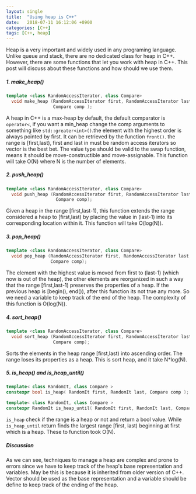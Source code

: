 ```yaml
---
layout: single
title:  "Using heap is C++"
date:   2018-07-11 16:12:06 +0900
categories: [C++]
tags: [C++, heap]
---
```


Heap is a very important and widely used in any programing language. Unlike queue and stack, there are no dedicated class for heap in C++. However, there are some functions that let you work with heap in C++. This post will discuss about these functions and how should we use them.

##### 1. make_heap()
```cpp
template <class RandomAccessIterator, class Compare>
  void make_heap (RandomAccessIterator first, RandomAccessIterator last,
                  Compare comp );
```
A heap in C++ is a max-heap by default, the default comparator is `operator<`, if you want a min_heap change the comp arguments to something like `std::greater<int>()`.the element with the highest order is always pointed by first. It can be retrieved by the function `front()`. the range is [first,last), first and last in must be random access iterators so vector is the best bet. The value type should be valid to the swap function, means it should be move-constructible and move-assignable.
This function will take O(N) where N is the number of elements.

##### 2. push_heap()
```cpp
template <class RandomAccessIterator, class Compare>
  void push_heap (RandomAccessIterator first, RandomAccessIterator last,
                   Compare comp);
```
Given a heap in the range [first,last-1), this function extends the range considered a heap to [first,last) by placing the value in (last-1) into its corresponding location within it. This function will take O(log(N)).

##### 3. pop_heap()
```cpp
template <class RandomAccessIterator, class Compare>
  void pop_heap (RandomAccessIterator first, RandomAccessIterator last,
                 Compare comp);
```
The element with the highest value is moved from first to (last-1) (which now is out of the heap), the other elements are reorganized in such a way that the range [first,last-1) preserves the properties of a heap. If the previous heap is [begin(), end()), after this function its not true any more. So we need a variable to keep track of the end of the heap. The complexity of this function is O(log(N)).

##### 4. sort_heap()
```cpp
template <class RandomAccessIterator, class Compare>
  void sort_heap (RandomAccessIterator first, RandomAccessIterator last,
                  Compare comp);
```
Sorts the elements in the heap range [first,last) into ascending order. The range loses its properties as a heap. This is sort heap, and it take  N*log(N).
##### 5. is_heap() and is_heap_until()
```cpp
template< class RandomIt, class Compare >
constexpr bool is_heap( RandomIt first, RandomIt last, Compare comp );

template< class RandomIt, class Compare >
constexpr RandomIt is_heap_until( RandomIt first, RandomIt last, Compare comp );
```
`is_heap` check if the range is a heap or not and return a bool value. While `is_heap_until` return finds the largest range [first, last) beginning at first which is a heap. These to function took O(N).

##### Discussion
As we can see, techniques to manage a heap are complex and prone to errors since we have to keep track of the heap's base representation and variables. May be this is because it is inherited from older version of C++. Vector should be used as the base representation and a variable should be define to keep track of the ending of the heap.
